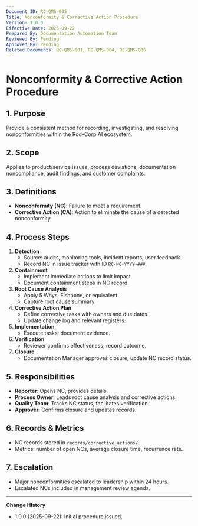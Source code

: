 ```yaml
---
Document ID: RC-QMS-005
Title: Nonconformity & Corrective Action Procedure
Version: 1.0.0
Effective Date: 2025-09-22
Prepared By: Documentation Automation Team
Reviewed By: Pending
Approved By: Pending
Related Documents: RC-QMS-001, RC-QMS-004, RC-QMS-006
---
```


# Nonconformity & Corrective Action Procedure

## 1. Purpose
Provide a consistent method for recording, investigating, and resolving nonconformities within the Rod-Corp AI ecosystem.

## 2. Scope
Applies to product/service issues, process deviations, documentation noncompliance, audit findings, and customer complaints.

## 3. Definitions
- **Nonconformity (NC)**: Failure to meet a requirement.
- **Corrective Action (CA)**: Action to eliminate the cause of a detected nonconformity.

## 4. Process Steps
1. **Detection**
   - Source: audits, monitoring tools, incident reports, user feedback.
   - Record NC in issue tracker with ID `RC-NC-YYYY-###`.
2. **Containment**
   - Implement immediate actions to limit impact.
   - Document containment steps in NC record.
3. **Root Cause Analysis**
   - Apply 5 Whys, Fishbone, or equivalent.
   - Capture root cause summary.
4. **Corrective Action Plan**
   - Define corrective tasks with owners and due dates.
   - Update change log and relevant registers.
5. **Implementation**
   - Execute tasks; document evidence.
6. **Verification**
   - Reviewer confirms effectiveness; record outcome.
7. **Closure**
   - Documentation Manager approves closure; update NC record status.

## 5. Responsibilities
- **Reporter**: Opens NC, provides details.
- **Process Owner**: Leads root cause analysis and corrective actions.
- **Quality Team**: Tracks NC status, facilitates verification.
- **Approver**: Confirms closure and updates records.

## 6. Records & Metrics
- NC records stored in `records/corrective_actions/`.
- Metrics: number of open NCs, average closure time, recurrence rate.

## 7. Escalation
- Major nonconformities escalated to leadership within 24 hours.
- Escalated NCs included in management review agenda.

---
**Change History**
- 1.0.0 (2025-09-22): Initial procedure issued.
